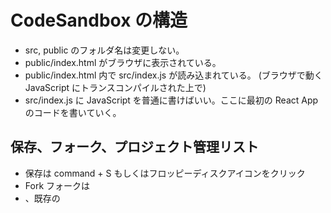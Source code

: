 # CodeSandbox の構造

* src, public のフォルダ名は変更しない。
* public/index.html がブラウザに表示されている。
* public/index.html 内で src/index.js が読み込まれている。 \(ブラウザで動く JavaScript にトランスコンパイルされた上で\)
* src/index.js に JavaScript を普通に書けばいい。ここに最初の React App のコードを書いていく。

## 保存、フォーク、プロジェクト管理リスト

* 保存は command + S もしくはフロッピーディスクアイコンをクリック
* Fork フォークは
* 、既存の



